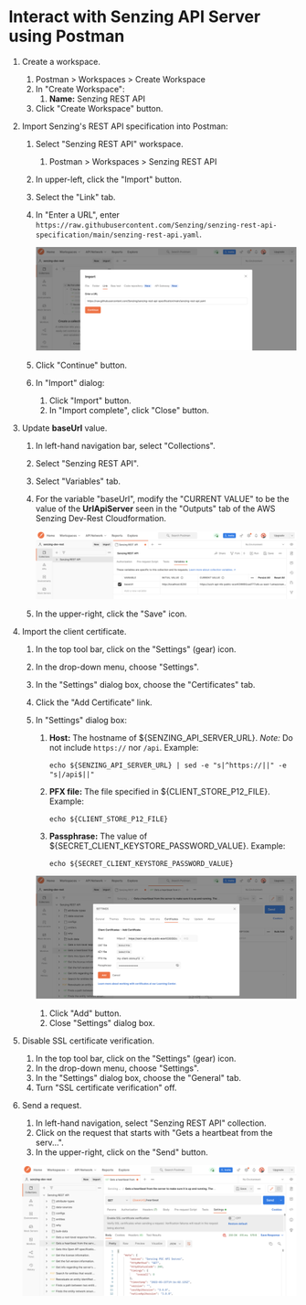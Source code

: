 # Interact with Senzing API Server using Postman

1. Create a workspace.
    1. Postman > Workspaces > Create Workspace
    1. In "Create Workspace":
        1. **Name:** Senzing REST API
    1. Click "Create Workspace" button.
1. Import Senzing's REST API specification into Postman:
    1. Select "Senzing REST API" workspace.
        1. Postman > Workspaces > Senzing REST API
    1. In upper-left, click the "Import" button.
    1. Select the "Link" tab.
    1. In "Enter a URL", enter `https://raw.githubusercontent.com/Senzing/senzing-rest-api-specification/main/senzing-rest-api.yaml`.

        ![api import](../assets/import_api.png)

    1. Click "Continue" button.
    1. In "Import" dialog:
        1. Click "Import" button.
        1. In "Import complete", click "Close" button.
1. Update **baseUrl** value.
    1. In left-hand navigation bar, select "Collections".
    1. Select "Senzing REST API".
    1. Select "Variables" tab.
    1. For the variable "baseUrl", modify the "CURRENT VALUE"
       to be the value of the **UrlApiServer** seen in the
       "Outputs" tab of the AWS Senzing Dev-Rest Cloudformation.

        ![update variable](../assets/change_var.png)

    1. In the upper-right, click the "Save" icon.

1. Import the client certificate.
    1. In the top tool bar, click on the "Settings" (gear) icon.
    1. In the drop-down menu, choose "Settings".
    1. In the "Settings" dialog box, choose the "Certificates" tab.
    1. Click the "Add Certificate" link.
    1. In "Settings" dialog box:
        1. **Host:** The hostname of ${SENZING_API_SERVER_URL}.
           *Note:* Do not include `https://` nor `/api`.
           Example:

            ```console
            echo ${SENZING_API_SERVER_URL} | sed -e "s|^https://||" -e "s|/api$||"
            ```

        1. **PFX file:** The file specified in ${CLIENT_STORE_P12_FILE}.
           Example:

            ```console
            echo ${CLIENT_STORE_P12_FILE}
            ```

        1. **Passphrase:** The value of ${SECRET_CLIENT_KEYSTORE_PASSWORD_VALUE}.
           Example:

            ```console
            echo ${SECRET_CLIENT_KEYSTORE_PASSWORD_VALUE}
            ```

        ![upload certificate](../assets/certificate.png)

        1. Click "Add" button.
        1. Close "Settings" dialog box.
1. Disable SSL certificate verification.
    1. In the top tool bar, click on the "Settings" (gear) icon.
    1. In the drop-down menu, choose "Settings".
    1. In the "Settings" dialog box, choose the "General" tab.
    1. Turn "SSL certificate verification" off.
1. Send a request.
    1. In left-hand navigation, select "Senzing REST API" collection.
    1. Click on the request that starts with "Gets a heartbeat from the serv...".
    1. In the upper-right, click on the "Send" button.

    ![postman success](../assets/result.png)
